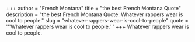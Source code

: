 +++
author = "French Montana"
title = "the best French Montana Quote"
description = "the best French Montana Quote: Whatever rappers wear is cool to people."
slug = "whatever-rappers-wear-is-cool-to-people"
quote = '''Whatever rappers wear is cool to people.'''
+++
Whatever rappers wear is cool to people.
